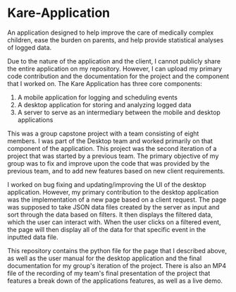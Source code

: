 # Kare-Application
An application designed to help improve the care of medically complex children, ease the burden on parents, and help provide statistical analyses of logged data.

Due to the nature of the application and the client, I cannot publicly share the entire application on my repository.
However, I can upload my primary code contribution and the documentation for the project and the component that I worked on.
The Kare Application has three core components:
1) A mobile application for logging and scheduling events
2) A desktop application for storing and analyzing logged data
3) A server to serve as an intermediary between the mobile and desktop applications

This was a group capstone project with a team consisting of eight members. I was part of the Desktop team and worked primarily on that component of the application.
This project was the second iteration of a project that was started by a previous team. The primary objective of my group was to fix and improve upon the code that
was provided by the previous team, and to add new features based on new client requirements.

I worked on bug fixing and updating/improving the UI of the desktop application. However, my primary contribution to the desktop application was the implementation
of a new page based on a client request. The page was supposed to take JSON data files created by the server as input and sort through the data based on filters. 
It then displays the filtered data, which the user can interact with. When the user clicks on a filtered event, the page will then display all of the data for that
specific event in the inputted data file.

This repository contains the python file for the page that I described above, as well as the user manual for the desktop application and the final documentation for
my group's iteration of the project. There is also an MP4 file of the recording of my team's final presentation of the project that features a break down of the
applications features, as well as a live demo.

